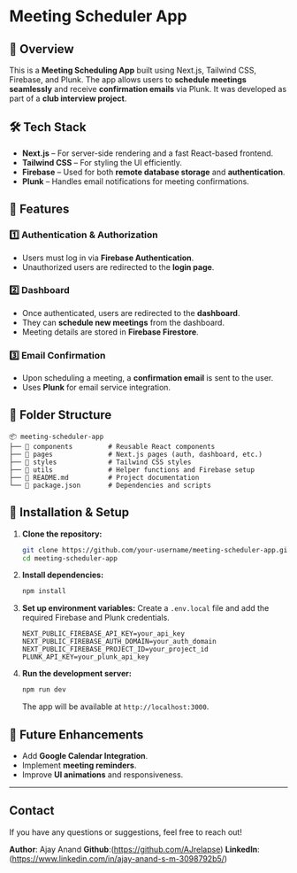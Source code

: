 # Meeting Scheduler App

## 🚀 Overview
This is a **Meeting Scheduling App** built using Next.js, Tailwind CSS, Firebase, and Plunk. The app allows users to **schedule meetings seamlessly** and receive **confirmation emails** via Plunk. It was developed as part of a **club interview project**.

## 🛠️ Tech Stack
- **Next.js** – For server-side rendering and a fast React-based frontend.
- **Tailwind CSS** – For styling the UI efficiently.
- **Firebase** – Used for both **remote database storage** and **authentication**.
- **Plunk** – Handles email notifications for meeting confirmations.

## 🔑 Features
### 1️⃣ **Authentication & Authorization**
- Users must log in via **Firebase Authentication**.
- Unauthorized users are redirected to the **login page**.

### 2️⃣ **Dashboard**
- Once authenticated, users are redirected to the **dashboard**.
- They can **schedule new meetings** from the dashboard.
- Meeting details are stored in **Firebase Firestore**.

### 3️⃣ **Email Confirmation**
- Upon scheduling a meeting, a **confirmation email** is sent to the user.
- Uses **Plunk** for email service integration.

## 📂 Folder Structure
```
📦 meeting-scheduler-app
├── 📂 components         # Reusable React components
├── 📂 pages              # Next.js pages (auth, dashboard, etc.)
├── 📂 styles             # Tailwind CSS styles
├── 📂 utils              # Helper functions and Firebase setup
├── 📜 README.md          # Project documentation
└── 📜 package.json       # Dependencies and scripts
```

## 📌 Installation & Setup
1. **Clone the repository:**
   ```sh
   git clone https://github.com/your-username/meeting-scheduler-app.git
   cd meeting-scheduler-app
   ```

2. **Install dependencies:**
   ```sh
   npm install
   ```

3. **Set up environment variables:**
   Create a `.env.local` file and add the required Firebase and Plunk credentials.
   ```
   NEXT_PUBLIC_FIREBASE_API_KEY=your_api_key
   NEXT_PUBLIC_FIREBASE_AUTH_DOMAIN=your_auth_domain
   NEXT_PUBLIC_FIREBASE_PROJECT_ID=your_project_id
   PLUNK_API_KEY=your_plunk_api_key
   ```

4. **Run the development server:**
   ```sh
   npm run dev
   ```
   The app will be available at `http://localhost:3000`.

## 🎯 Future Enhancements
- Add **Google Calendar Integration**.
- Implement **meeting reminders**.
- Improve **UI animations** and responsiveness.


---

## Contact
If you have any questions or suggestions, feel free to reach out!

**Author**: Ajay Anand 
**Github**:(https://github.com/AJrelapse)
**LinkedIn**:(https://www.linkedin.com/in/ajay-anand-s-m-3098792b5/)
